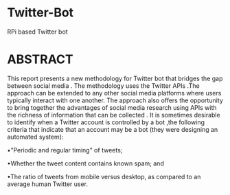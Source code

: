 # Twitter-Bot
RPi based Twitter bot 

# ABSTRACT
This report presents a new methodology for Twitter bot that bridges the gap between social media . The methodology uses the Twitter APIs .The approach can be extended to any other social media platforms where users typically interact with one another. The approach also offers the opportunity to bring together the advantages of social media research using APIs with the richness of information that can be collected .
It is sometimes desirable to identify when a Twitter account is controlled by a bot ,the following criteria that indicate that an account may be a bot (they were designing an automated system):

•"Periodic and regular timing" of tweets;

•Whether the tweet content contains known spam; and

•The ratio of tweets from mobile versus desktop, as compared to an average human Twitter user.
